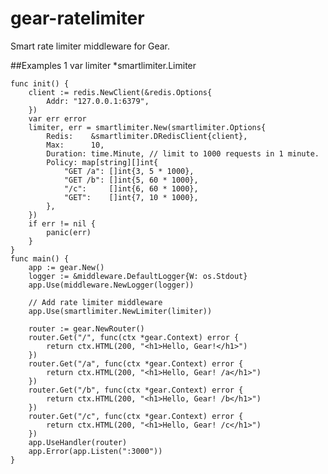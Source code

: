 # gear-ratelimiter
Smart rate limiter middleware for Gear.


##Examples 1
    var limiter *smartlimiter.Limiter

    func init() {
        client := redis.NewClient(&redis.Options{
            Addr: "127.0.0.1:6379",
        })
        var err error
        limiter, err = smartlimiter.New(smartlimiter.Options{
            Redis:    &smartlimiter.DRedisClient{client},
            Max:      10,
            Duration: time.Minute, // limit to 1000 requests in 1 minute.
            Policy: map[string][]int{
                "GET /a": []int{3, 5 * 1000},
                "GET /b": []int{5, 60 * 1000},
                "/c":     []int{6, 60 * 1000},
                "GET":    []int{7, 10 * 1000},
            },
        })
        if err != nil {
            panic(err)
        }
    }
    func main() {
        app := gear.New()
        logger := &middleware.DefaultLogger{W: os.Stdout}
        app.Use(middleware.NewLogger(logger))

        // Add rate limiter middleware
        app.Use(smartlimiter.NewLimiter(limiter))

        router := gear.NewRouter()
        router.Get("/", func(ctx *gear.Context) error {
            return ctx.HTML(200, "<h1>Hello, Gear!</h1>")
        })
        router.Get("/a", func(ctx *gear.Context) error {
            return ctx.HTML(200, "<h1>Hello, Gear! /a</h1>")
        })
        router.Get("/b", func(ctx *gear.Context) error {
            return ctx.HTML(200, "<h1>Hello, Gear! /b</h1>")
        })
        router.Get("/c", func(ctx *gear.Context) error {
            return ctx.HTML(200, "<h1>Hello, Gear! /c</h1>")
        })
        app.UseHandler(router)
        app.Error(app.Listen(":3000"))
    }

